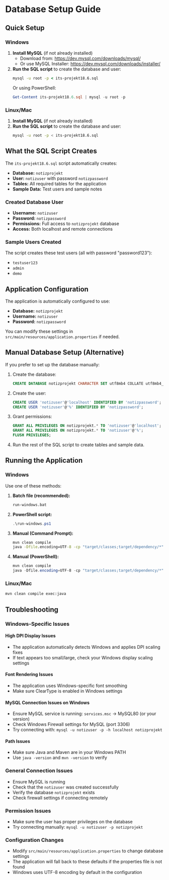 # Database Setup Guide

## Quick Setup

### Windows
1. **Install MySQL** (if not already installed)
   - Download from: https://dev.mysql.com/downloads/mysql/
   - Or use MySQL Installer: https://dev.mysql.com/downloads/installer/
2. **Run the SQL script** to create the database and user:
   ```cmd
   mysql -u root -p < its-projekt18.6.sql
   ```
   Or using PowerShell:
   ```powershell
   Get-Content its-projekt18.6.sql | mysql -u root -p
   ```

### Linux/Mac
1. **Install MySQL** (if not already installed)
2. **Run the SQL script** to create the database and user:
   ```bash
   mysql -u root -p < its-projekt18.6.sql
   ```

## What the SQL Script Creates

The `its-projekt18.6.sql` script automatically creates:

- **Database:** `notizprojekt`
- **User:** `notizuser` with password `notizpassword`
- **Tables:** All required tables for the application
- **Sample Data:** Test users and sample notes

### Created Database User
- **Username:** `notizuser`
- **Password:** `notizpassword`
- **Permissions:** Full access to `notizprojekt` database
- **Access:** Both localhost and remote connections

### Sample Users Created
The script creates these test users (all with password "password123"):
- `testuser123`
- `admin`
- `demo`

## Application Configuration

The application is automatically configured to use:
- **Database:** `notizprojekt`
- **Username:** `notizuser`
- **Password:** `notizpassword`

You can modify these settings in `src/main/resources/application.properties` if needed.

## Manual Database Setup (Alternative)

If you prefer to set up the database manually:

1. Create the database:
   ```sql
   CREATE DATABASE notizprojekt CHARACTER SET utf8mb4 COLLATE utf8mb4_unicode_ci;
   ```

2. Create the user:
   ```sql
   CREATE USER 'notizuser'@'localhost' IDENTIFIED BY 'notizpassword';
   CREATE USER 'notizuser'@'%' IDENTIFIED BY 'notizpassword';
   ```

3. Grant permissions:
   ```sql
   GRANT ALL PRIVILEGES ON notizprojekt.* TO 'notizuser'@'localhost';
   GRANT ALL PRIVILEGES ON notizprojekt.* TO 'notizuser'@'%';
   FLUSH PRIVILEGES;
   ```

4. Run the rest of the SQL script to create tables and sample data.

## Running the Application

### Windows
Use one of these methods:

1. **Batch file (recommended):**
   ```cmd
   run-windows.bat
   ```

2. **PowerShell script:**
   ```powershell
   .\run-windows.ps1
   ```

3. **Manual (Command Prompt):**
   ```cmd
   mvn clean compile
   java -Dfile.encoding=UTF-8 -cp "target/classes;target/dependency/*" notizdesktop.NotizDesktopApplication
   ```

4. **Manual (PowerShell):**
   ```powershell
   mvn clean compile
   java -Dfile.encoding=UTF-8 -cp "target/classes;target/dependency/*" notizdesktop.NotizDesktopApplication
   ```

### Linux/Mac
```bash
mvn clean compile exec:java
```

## Troubleshooting

### Windows-Specific Issues

#### High DPI Display Issues
- The application automatically detects Windows and applies DPI scaling fixes
- If text appears too small/large, check your Windows display scaling settings

#### Font Rendering Issues
- The application uses Windows-specific font smoothing
- Make sure ClearType is enabled in Windows settings

#### MySQL Connection Issues on Windows
- Ensure MySQL service is running: `services.msc` → MySQL80 (or your version)
- Check Windows Firewall settings for MySQL (port 3306)
- Try connecting with: `mysql -u notizuser -p -h localhost notizprojekt`

#### Path Issues
- Make sure Java and Maven are in your Windows PATH
- Use `java -version` and `mvn -version` to verify

### General Connection Issues
- Ensure MySQL is running
- Check that the `notizuser` was created successfully
- Verify the database `notizprojekt` exists
- Check firewall settings if connecting remotely

### Permission Issues
- Make sure the user has proper privileges on the database
- Try connecting manually: `mysql -u notizuser -p notizprojekt`

### Configuration Changes
- Modify `src/main/resources/application.properties` to change database settings
- The application will fall back to these defaults if the properties file is not found
- Windows uses UTF-8 encoding by default in the configuration